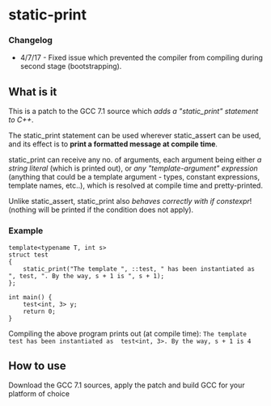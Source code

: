 # static-print

### Changelog

* 4/7/17 - Fixed issue which prevented the compiler from compiling during second stage (bootstrapping).

## What is it
This is a patch to the GCC 7.1 source which *adds a "static_print" statement to C++*.

The static_print statement can be used wherever static_assert can be used, and its effect is to **print a formatted message at compile time**.

static_print can receive any no. of arguments, each argument being either *a string literal* (which is printed out), or *any "template-argument" expression* (anything that could be a template argument - types, constant expressions, template names, etc..), which is resolved at compile time and pretty-printed.

Unlike static_assert, static_print also *behaves correctly with if constexpr*! (nothing will be printed if the condition does not apply).

### Example
```
template<typename T, int s>
struct test
{
    static_print("The template ", ::test, " has been instantiated as ", test, ". By the way, s + 1 is ", s + 1);
};

int main() {
    test<int, 3> y;
    return 0;
}
```

Compiling the above program prints out (at compile time):
`The template test has been instantiated as  test<int, 3>. By the way, s + 1 is 4`

## How to use
Download the GCC 7.1 sources, apply the patch and build GCC for your platform of choice

